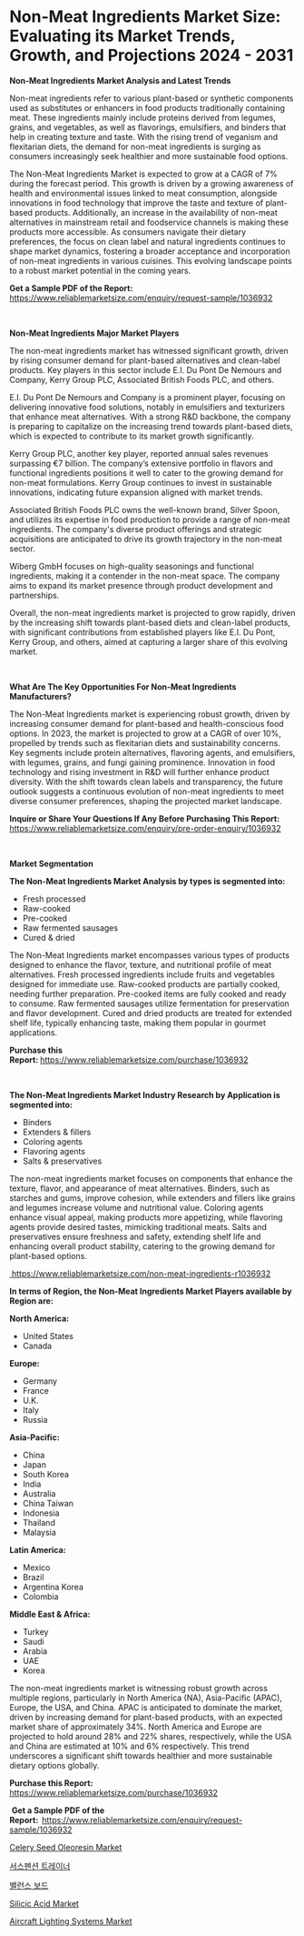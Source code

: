 <p><h1>Non-Meat Ingredients Market Size: Evaluating its Market Trends, Growth, and Projections 2024 - 2031</h1></p><p><strong>Non-Meat Ingredients Market Analysis and Latest Trends</strong></p>
<p><p>Non-meat ingredients refer to various plant-based or synthetic components used as substitutes or enhancers in food products traditionally containing meat. These ingredients mainly include proteins derived from legumes, grains, and vegetables, as well as flavorings, emulsifiers, and binders that help in creating texture and taste. With the rising trend of veganism and flexitarian diets, the demand for non-meat ingredients is surging as consumers increasingly seek healthier and more sustainable food options.</p><p>The Non-Meat Ingredients Market is expected to grow at a CAGR of 7% during the forecast period. This growth is driven by a growing awareness of health and environmental issues linked to meat consumption, alongside innovations in food technology that improve the taste and texture of plant-based products. Additionally, an increase in the availability of non-meat alternatives in mainstream retail and foodservice channels is making these products more accessible. As consumers navigate their dietary preferences, the focus on clean label and natural ingredients continues to shape market dynamics, fostering a broader acceptance and incorporation of non-meat ingredients in various cuisines. This evolving landscape points to a robust market potential in the coming years.</p></p>
<p><strong>Get a Sample PDF of the Report:&nbsp;</strong> <a href="https://www.reliablemarketsize.com/enquiry/request-sample/1036932">https://www.reliablemarketsize.com/enquiry/request-sample/1036932</a></p>
<p>&nbsp;</p>
<p><strong>Non-Meat Ingredients Major Market Players</strong></p>
<p><p>The non-meat ingredients market has witnessed significant growth, driven by rising consumer demand for plant-based alternatives and clean-label products. Key players in this sector include E.I. Du Pont De Nemours and Company, Kerry Group PLC, Associated British Foods PLC, and others.</p><p>E.I. Du Pont De Nemours and Company is a prominent player, focusing on delivering innovative food solutions, notably in emulsifiers and texturizers that enhance meat alternatives. With a strong R&D backbone, the company is preparing to capitalize on the increasing trend towards plant-based diets, which is expected to contribute to its market growth significantly.</p><p>Kerry Group PLC, another key player, reported annual sales revenues surpassing €7 billion. The company’s extensive portfolio in flavors and functional ingredients positions it well to cater to the growing demand for non-meat formulations. Kerry Group continues to invest in sustainable innovations, indicating future expansion aligned with market trends.</p><p>Associated British Foods PLC owns the well-known brand, Silver Spoon, and utilizes its expertise in food production to provide a range of non-meat ingredients. The company's diverse product offerings and strategic acquisitions are anticipated to drive its growth trajectory in the non-meat sector.</p><p>Wiberg GmbH focuses on high-quality seasonings and functional ingredients, making it a contender in the non-meat space. The company aims to expand its market presence through product development and partnerships.</p><p>Overall, the non-meat ingredients market is projected to grow rapidly, driven by the increasing shift towards plant-based diets and clean-label products, with significant contributions from established players like E.I. Du Pont, Kerry Group, and others, aimed at capturing a larger share of this evolving market.</p></p>
<p>&nbsp;</p>
<p><strong>What Are The Key Opportunities For Non-Meat Ingredients Manufacturers?</strong></p>
<p><p>The Non-Meat Ingredients market is experiencing robust growth, driven by increasing consumer demand for plant-based and health-conscious food options. In 2023, the market is projected to grow at a CAGR of over 10%, propelled by trends such as flexitarian diets and sustainability concerns. Key segments include protein alternatives, flavoring agents, and emulsifiers, with legumes, grains, and fungi gaining prominence. Innovation in food technology and rising investment in R&D will further enhance product diversity. With the shift towards clean labels and transparency, the future outlook suggests a continuous evolution of non-meat ingredients to meet diverse consumer preferences, shaping the projected market landscape.</p></p>
<p><strong>Inquire or Share Your Questions If Any Before Purchasing This Report:</strong> <a href="https://www.reliablemarketsize.com/enquiry/pre-order-enquiry/1036932">https://www.reliablemarketsize.com/enquiry/pre-order-enquiry/1036932</a></p>
<p>&nbsp;</p>
<p><strong>Market Segmentation</strong></p>
<p><strong>The Non-Meat Ingredients Market Analysis by types is segmented into:</strong></p>
<p><ul><li>Fresh processed</li><li>Raw-cooked</li><li>Pre-cooked</li><li>Raw fermented sausages</li><li>Cured & dried</li></ul></p>
<p><p>The Non-Meat Ingredients market encompasses various types of products designed to enhance the flavor, texture, and nutritional profile of meat alternatives. Fresh processed ingredients include fruits and vegetables designed for immediate use. Raw-cooked products are partially cooked, needing further preparation. Pre-cooked items are fully cooked and ready to consume. Raw fermented sausages utilize fermentation for preservation and flavor development. Cured and dried products are treated for extended shelf life, typically enhancing taste, making them popular in gourmet applications.</p></p>
<p><strong>Purchase this Report:&nbsp;</strong><a href="https://www.reliablemarketsize.com/purchase/1036932">https://www.reliablemarketsize.com/purchase/1036932</a></p>
<p>&nbsp;</p>
<p><strong>The Non-Meat Ingredients Market Industry Research by Application is segmented into:</strong></p>
<p><ul><li>Binders</li><li>Extenders & fillers</li><li>Coloring agents</li><li>Flavoring agents</li><li>Salts & preservatives</li></ul></p>
<p><p>The non-meat ingredients market focuses on components that enhance the texture, flavor, and appearance of meat alternatives. Binders, such as starches and gums, improve cohesion, while extenders and fillers like grains and legumes increase volume and nutritional value. Coloring agents enhance visual appeal, making products more appetizing, while flavoring agents provide desired tastes, mimicking traditional meats. Salts and preservatives ensure freshness and safety, extending shelf life and enhancing overall product stability, catering to the growing demand for plant-based options.</p></p>
<p><a href="https://www.reliablemarketsize.com/non-meat-ingredients-r1036932">&nbsp;https://www.reliablemarketsize.com/non-meat-ingredients-r1036932</a></p>
<p><strong>In terms of Region, the Non-Meat Ingredients Market Players available by Region are:</strong></p>
<p>
    <p> <strong> North America: </strong>
        <ul>
            <li>United States</li>
            <li>Canada</li>
        </ul>
        </p> 
    <p> <strong> Europe: </strong>
        <ul>
            <li>Germany</li>
            <li>France</li>
            <li>U.K.</li>
            <li>Italy</li>
            <li>Russia</li>
        </ul>
        </p> 
    <p> <strong> Asia-Pacific: </strong>
        <ul>
            <li>China</li>
            <li>Japan</li>
            <li>South Korea</li>
            <li>India</li>
            <li>Australia</li>
            <li>China Taiwan</li>
            <li>Indonesia</li>
            <li>Thailand</li>
            <li>Malaysia</li>
        </ul>
        </p> 
    <p> <strong> Latin America: </strong>
        <ul>
            <li>Mexico</li>
            <li>Brazil</li>
            <li>Argentina Korea</li>
            <li>Colombia</li>
        </ul>
        </p> 
    <p> <strong> Middle East & Africa: </strong>
        <ul>
            <li>Turkey</li>
            <li>Saudi</li>
            <li>Arabia</li>
            <li>UAE</li>
            <li>Korea</li>
        </ul>
    </p>
    </p>
<p><p>The non-meat ingredients market is witnessing robust growth across multiple regions, particularly in North America (NA), Asia-Pacific (APAC), Europe, the USA, and China. APAC is anticipated to dominate the market, driven by increasing demand for plant-based products, with an expected market share of approximately 34%. North America and Europe are projected to hold around 28% and 22% shares, respectively, while the USA and China are estimated at 10% and 6% respectively. This trend underscores a significant shift towards healthier and more sustainable dietary options globally.</p></p>
<p><strong>Purchase this Report: </strong><a href="https://www.reliablemarketsize.com/purchase/1036932">https://www.reliablemarketsize.com/purchase/1036932</a></p>
<p>&nbsp;<strong>Get a Sample PDF of the Report:&nbsp;&nbsp;</strong><a href="https://www.reliablemarketsize.com/enquiry/request-sample/1036932">https://www.reliablemarketsize.com/enquiry/request-sample/1036932</a></p>
<p><strong></strong></p>
<p><p><a href="https://issuu.com/reportprime-2/docs/celery-seed-oleoresin-market-size-2_baabb0f5874495">Celery Seed Oleoresin Market</a></p><p><a href="https://medium.com/@kacrimipp/suspension-trainers-market-%EC%9D%98-%EA%B8%80%EB%A1%9C%EB%B2%8C-%EC%8B%9C%EC%9E%A5-%EA%B0%9C%EC%9A%94%EB%8A%94-%EC%A0%84-%EC%84%B8%EA%B3%84-%EB%B0%8F-%EC%A3%BC%EC%9A%94-%EC%8B%9C%EC%9E%A5%EC%9D%98-%EC%82%B0%EC%97%85%EC%97%90-%EC%98%81%ED%96%A5%EC%9D%84-%EB%AF%B8%EC%B9%98%EB%8A%94-%EC%A3%BC%EC%9A%94-%ED%8A%B8%EB%A0%8C%EB%93%9C%EC%97%90-%EB%8C%80%ED%95%9C-%EB%8F%85%ED%8A%B9%ED%95%9C-%EA%B4%80%EC%A0%90%EC%9D%84-%EC%A0%9C%EA%B3%B5%ED%95%A9%EB%8B%88%EB%8B%A4-71b739e97ed6">서스펜션 트레이너</a></p><p><a href="https://medium.com/@kacrimipp/%EC%84%B8%EA%B3%84-balance-boards-market-%EC%9D%80-2024%EC%97%90%EC%84%9C-2031%EB%A1%9C-%EC%97%B0%ED%8F%89%EA%B7%A0-%EC%A6%9D%EA%B0%80%EC%9C%A8%EC%9D%84-%EB%B3%B4%EC%9D%BC-%EA%B2%83%EC%9C%BC%EB%A1%9C-%EC%98%88%EC%83%81%EB%90%A9%EB%8B%88%EB%8B%A4-133830520bec">밸런스 보드</a></p><p><a href="https://www.linkedin.com/pulse/future-insights-silicic-acid-market-trends-regional-analysis-lchwf?trackingId=GjOzTwhWRcOKEKFZC8YmdQ%3D%3D">Silicic Acid Market</a></p><p><a href="https://medium.com/@sissyruggahyc1/the-global-aircraft-lighting-systems-market-is-a-dynamic-and-growing-industry-e8a6b57e47f3">Aircraft Lighting Systems Market</a></p></p>